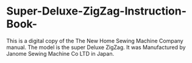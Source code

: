 # Super-Deluxe-ZigZag-Instruction-Book-
This is a digital copy of the The New Home Sewing Machine Company manual. The model is the super Deluxe ZigZag. It was Manufactured by Janome Sewing Machine Co LTD in Japan. 

